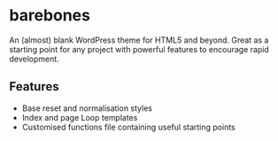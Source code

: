 # barebones

An (almost) blank WordPress theme for HTML5 and beyond. Great as a starting point for any project with powerful features to encourage rapid development.

## Features

* Base reset and normalisation styles
* Index and page Loop templates
* Customised functions file containing useful starting points